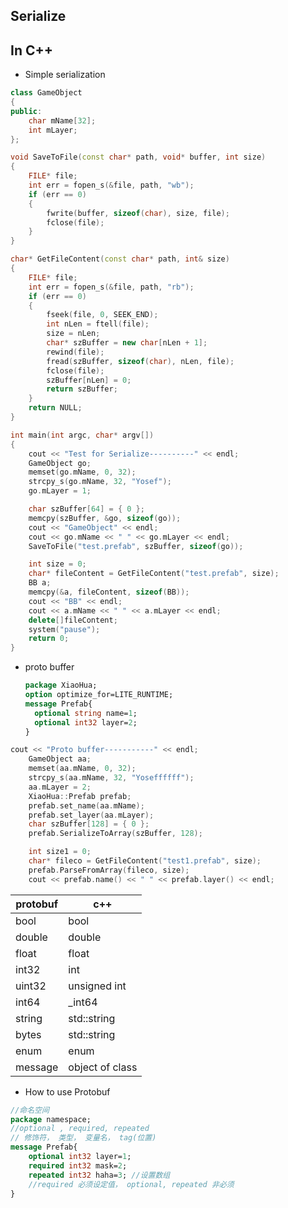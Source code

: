 ## Serialize

## In C++

- Simple serialization

```c++
class GameObject
{
public:
	char mName[32];
	int mLayer;
};
```

```c++
void SaveToFile(const char* path, void* buffer, int size)
{
	FILE* file;
	int err = fopen_s(&file, path, "wb");
	if (err == 0)
	{
		fwrite(buffer, sizeof(char), size, file);
		fclose(file);
	}
}
```

```c++
char* GetFileContent(const char* path, int& size)
{
	FILE* file;
	int err = fopen_s(&file, path, "rb");
	if (err == 0)
	{
		fseek(file, 0, SEEK_END);
		int nLen = ftell(file);
		size = nLen;
		char* szBuffer = new char[nLen + 1];
		rewind(file);
		fread(szBuffer, sizeof(char), nLen, file);
		fclose(file);
		szBuffer[nLen] = 0;
		return szBuffer;
	}
	return NULL;
}

```

```c++
int main(int argc, char* argv[])
{
	cout << "Test for Serialize----------" << endl;
	GameObject go;
	memset(go.mName, 0, 32);
	strcpy_s(go.mName, 32, "Yosef");
	go.mLayer = 1;

	char szBuffer[64] = { 0 };
	memcpy(szBuffer, &go, sizeof(go));
	cout << "GameObject" << endl;
	cout << go.mName << " " << go.mLayer << endl;
	SaveToFile("test.prefab", szBuffer, sizeof(go));

	int size = 0;
	char* fileContent = GetFileContent("test.prefab", size);
	BB a;
	memcpy(&a, fileContent, sizeof(BB));
	cout << "BB" << endl;
	cout << a.mName << " " << a.mLayer << endl;
	delete[]fileContent;
	system("pause");
	return 0;
}
```

- proto buffer

  ```protobuf
  package XiaoHua;
  option optimize_for=LITE_RUNTIME;
  message Prefab{
  	optional string name=1;
  	optional int32 layer=2;
  }
  ```

```c++
cout << "Proto buffer-----------" << endl;
	GameObject aa;
	memset(aa.mName, 0, 32);
	strcpy_s(aa.mName, 32, "Yoseffffff");
	aa.mLayer = 2;
	XiaoHua::Prefab prefab;
	prefab.set_name(aa.mName);
	prefab.set_layer(aa.mLayer);
	char szBuffer[128] = { 0 };
	prefab.SerializeToArray(szBuffer, 128);

	int size1 = 0;
	char* fileco = GetFileContent("test1.prefab", size);
	prefab.ParseFromArray(fileco, size);
	cout << prefab.name() << " " << prefab.layer() << endl;
```

| protobuf | c++             |
| -------- | --------------- |
| bool     | bool            |
| double   | double          |
| float    | float           |
| int32    | int             |
| uint32   | unsigned int    |
| int64    | _int64          |
| string   | std::string     |
| bytes    | std::string     |
| enum     | enum            |
| message  | object of class |

- How to use Protobuf

```protobuf
//命名空间
package namespace;
//optional , required, repeated
// 修饰符， 类型， 变量名， tag(位置)
message Prefab{
	optional int32 layer=1;
	required int32 mask=2;
	repeated int32 haha=3; //设置数组
	//required 必须设定值， optional, repeated 非必须
}
```



